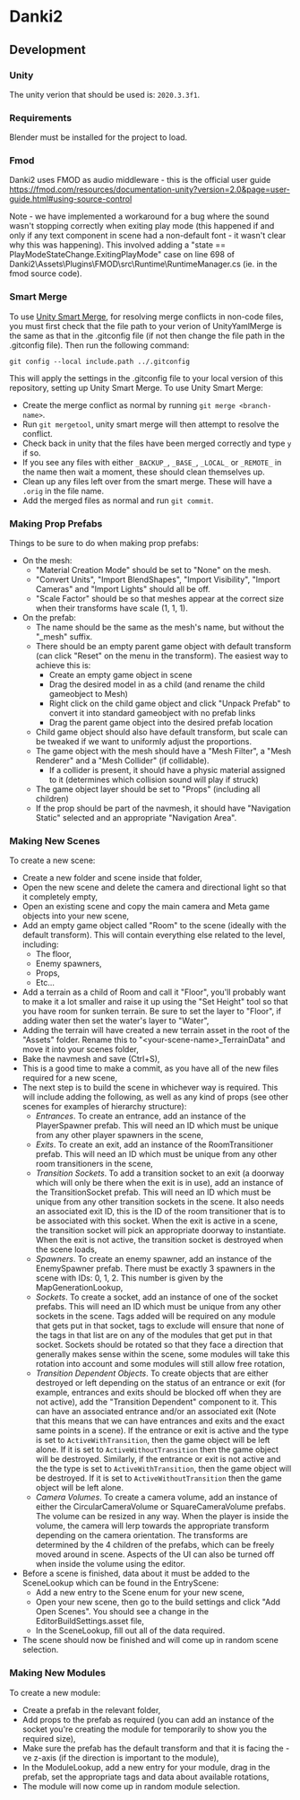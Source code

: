 # Danki2

## Development

### Unity

The unity verion that should be used is: `2020.3.3f1`.

### Requirements

Blender must be installed for the project to load.

### Fmod
Danki2 uses FMOD as audio middleware - this is the official user guide https://fmod.com/resources/documentation-unity?version=2.0&page=user-guide.html#using-source-control

Note - we have implemented a workaround for a bug where the sound wasn't stopping correctly when exiting play mode (this happened if and only if any text component in scene had a non-default font - it wasn't clear why this was happening). This involved adding a "state == PlayModeStateChange.ExitingPlayMode" case on line 698 of Danki2\Assets\Plugins\FMOD\src\Runtime\RuntimeManager.cs (ie. in the fmod source code).

### Smart Merge

To use [Unity Smart Merge](https://docs.unity3d.com/Manual/SmartMerge.html), for resolving merge conflicts in non-code files, you must first check that the file path to your verion of UnityYamlMerge is the same as that in the .gitconfig file (if not then change the file path in the .gitconfig file). Then run the following command:

```
git config --local include.path ../.gitconfig
```

This will apply the settings in the .gitconfig file to your local version of this repository, setting up Unity Smart Merge. To use Unity Smart Merge:
* Create the merge conflict as normal by running `git merge <branch-name>`.
* Run `git mergetool`, unity smart merge will then attempt to resolve the conflict.
* Check back in unity that the files have been merged correctly and type `y` if so.
* If you see any files with either `_BACKUP_`, `_BASE_`, `_LOCAL_` or `_REMOTE_` in the name then wait a moment, these should clean themselves up.
* Clean up any files left over from the smart merge. These will have a `.orig` in
the file name.
* Add the merged files as normal and run `git commit`.

### Making Prop Prefabs

Things to be sure to do when making prop prefabs:

- On the mesh:
  - "Material Creation Mode" should be set to "None" on the mesh.
  - "Convert Units", "Import BlendShapes", "Import Visibility", "Import Cameras" and "Import Lights" should all be off.
  - "Scale Factor" should be so that meshes appear at the correct size when their transforms have scale (1, 1, 1).
- On the prefab:
  - The name should be the same as the mesh's name, but without the "_mesh" suffix.
  - There should be an empty parent game object with default transform (can click "Reset" on the menu in the transform). The easiest way to achieve this is:
    - Create an empty game object in scene
    - Drag the desired model in as a child (and rename the child gameobject to Mesh)
    - Right click on the child game object and click "Unpack Prefab" to convert it into standard gameobject with no prefab links
    - Drag the parent game object into the desired prefab location
  - Child game object should also have default transform, but scale can be tweaked if we want to uniformly adjust the proportions.
  - The game object with the mesh should have a "Mesh Filter", a "Mesh Renderer" and a "Mesh Collider" (if collidable).
    - If a collider is present, it should have a physic material assigned to it (determines which collision sound will play if struck)
  - The game object layer should be set to "Props" (including all children)
  - If the prop should be part of the navmesh, it should have "Navigation Static" selected and an appropriate "Navigation Area".

### Making New Scenes

To create a new scene:

- Create a new folder and scene inside that folder,
- Open the new scene and delete the camera and directional light so that it completely empty,
- Open an existing scene and copy the main camera and Meta game objects into your new scene,
- Add an empty game object called "Room" to the scene (ideally with the default transform). This will contain everything else related to the level, including:
  - The floor,
  - Enemy spawners,
  - Props,
  - Etc...
- Add a terrain as a child of Room and call it "Floor", you'll probably want to make it a lot smaller and raise it up using the "Set Height" tool so that you have room for sunken terrain. Be sure to set the layer to "Floor", if adding water then set the water's layer to "Water",
- Adding the terrain will have created a new terrain asset in the root of the "Assets" folder. Rename this to "\<your-scene-name\>_TerrainData" and move it into your scenes folder,
- Bake the navmesh and save (Ctrl+S),
- This is a good time to make a commit, as you have all of the new files required for a new scene,
- The next step is to build the scene in whichever way is required. This will include adding the following, as well as any kind of props (see other scenes for examples of hierarchy structure):
  - *Entrances*. To create an entrance, add an instance of the PlayerSpawner prefab. This will need an ID which must be unique from any other player spawners in the scene,
  - *Exits*. To create an exit, add an instance of the RoomTransitioner prefab. This will need an ID which must be unique from any other room transitioners in the scene,
  - *Transition Sockets*. To add a transition socket to an exit (a doorway which will only be there when the exit is in use), add an instance of the TransitionSocket prefab. This will need an ID which must be unique from any other transition sockets in the scene. It also needs an associated exit ID, this is the ID of the room transitioner that is to be associated with this socket. When the exit is active in a scene, the transition socket will pick an appropriate doorway to instantiate. When the exit is not active, the transition socket is destroyed when the scene loads,
  - *Spawners*. To create an enemy spawner, add an instance of the EnemySpawner prefab. There must be exactly 3 spawners in the scene with IDs: 0, 1, 2. This number is given by the MapGenerationLookup,
  - *Sockets*. To create a socket, add an instance of one of the socket prefabs. This will need an ID which must be unique from any other sockets in the scene. Tags added will be required on any module that gets put in that socket, tags to exclude will ensure that none of the tags in that list are on any of the modules that get put in that socket. Sockets should be rotated so that they face a direction that generally makes sense within the scene, some modules will take this rotation into account and some modules will still allow free rotation,
  - *Transition Dependent Objects*. To create objects that are either destroyed or left depending on the status of an entrance or exit (for example, entrances and exits should be blocked off when they are not active), add the "Transition Dependent" component to it. This can have an associated entrance and/or an associated exit (Note that this means that we can have entrances and exits and the exact same points in a scene). If the entrance or exit is active and the type is set to `ActiveWithTransition`, then the game object will be left alone. If it is set to `ActiveWithoutTransition` then the game object will be destroyed. Similarly, if the entrance or exit is not active and the the type is set to `ActiveWithTransition`, then the game object will be destroyed. If it is set to `ActiveWithoutTransition` then the game object will be left alone.
  - *Camera Volumes*. To create a camera volume, add an instance of either the CircularCameraVolume or SquareCameraVolume prefabs. The volume can be resized in any way. When the player is inside the volume, the camera will lerp towards the appropriate transform depending on the camera orientation. The transforms are determined by the 4 children of the prefabs, which can be freely moved around in scene. Aspects of the UI can also be turned off when inside the volume using the editor.
- Before a scene is finished, data about it must be added to the SceneLookup which can be found in the EntryScene:
  - Add a new entry to the Scene enum for your new scene,
  - Open your new scene, then go to the build settings and click "Add Open Scenes". You should see a change in the EditorBuildSettings.asset file,
  - In the SceneLookup, fill out all of the data required.
- The scene should now be finished and will come up in random scene selection.

### Making New Modules

To create a new module:

- Create a prefab in the relevant folder,
- Add props to the prefab as required (you can add an instance of the socket you're creating the module for temporarily to show you the required size),
- Make sure the prefab has the default transform and that it is facing the -ve z-axis (if the direction is important to the module),
- In the ModuleLookup, add a new entry for your module, drag in the prefab, set the appropriate tags and data about available rotations,
- The module will now come up in random module selection.
